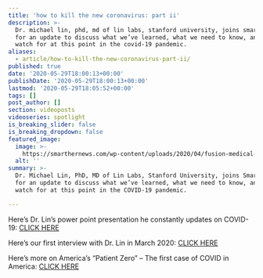 ```yaml
---
title: 'how to kill the new coronavirus: part ii'
description: >-
  Dr. michael lin, phd, md of lin labs, stanford university, joins smarther news
  for an update to discuss what we’ve learned, what we need to know, and what to
  watch for at this point in the covid-19 pandemic.
aliases:
  - article/how-to-kill-the-new-coronavirus-part-ii/
published: true
date: '2020-05-29T18:00:13+00:00'
publishDate: '2020-05-29T18:00:13+00:00'
lastmod: '2020-05-29T18:05:52+00:00'
tags: []
post_author: []
section: videoposts
videoseries: spotlight
is_breaking_slider: false
is_breaking_dropdown: false
featured_image:
  image: >-
    https://smarthernews.com/wp-content/uploads/2020/04/fusion-medical-animation-EAgGqOiDDMg-unsplash-min-1024x576.jpg
  alt: ''
summary: >-
  Dr. Michael Lin, PhD, MD of Lin Labs, Stanford University, joins SmartHER News
  for an update to discuss what we’ve learned, what we need to know, and what to
  watch for at this point in the COVID-19 pandemic.

---
```

Here’s Dr. Lin’s power point presentation he constantly updates on COVID-19: [CLICK HERE](\"https://drive.google.com/file/d/1ZlNx1cIdz7eTAIWfm8_RAnmy-4ARpmli/view\")

Here’s our first interview with Dr. Lin in March 2020: [CLICK HERE](\"https://smarthernews.com/article/how-to-kill-the-new-coronavirus/\")

Here’s more on America’s “Patient Zero” – The first case of COVID in America: [CLICK HERE](\"https://smarthernews.com/covid-19-the-first-us-case-of-coronavirus/\")